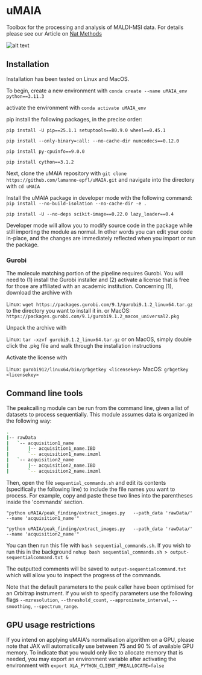 # uMAIA
Toolbox for the processing and analysis of MALDI-MSI data. For details please see our Article on [Nat Methods](https://www.nature.com/articles/s41592-025-02771-7)

![alt text](figs/uMaiaLogo.png)


## Installation

Installation has been tested on Linux and MacOS.

To begin, create a new environment with 
`conda create --name uMAIA_env python==3.11.3`

activate the environment with
`conda activate uMAIA_env`

pip install the following packages, in the precise order:

`pip install -U pip==25.1.1 setuptools==80.9.0 wheel==0.45.1`

`pip install --only-binary=:all: --no-cache-dir numcodecs==0.12.0`

`pip install py-cpuinfo==9.0.0`

`pip install cython==3.1.2`

Next, clone the uMAIA repository with 
`git clone https://github.com/lamanno-epfl/uMAIA.git`
and navigate into the directory with
`cd uMAIA`

Install the uMAIA package in developer mode with the following command:
`pip install --no-build-isolation --no-cache-dir -e .`

`pip install -U --no-deps scikit-image==0.22.0 lazy_loader==0.4`

Developer mode will allow you to modify source code in the package while still importing the module as normal. In other words you can edit your code in-place, and the changes are immediately reflected when you import or run the package.

### Gurobi
The molecule matching portion of the pipeline requires Gurobi. You will need to (1) install the Gurobi installer and (2) activate a license that is free for those are affiliated with an academic institution. Concerning (1), download the archive with 

Linux:
`wget https://packages.gurobi.com/9.1/gurobi9.1.2_linux64.tar.gz` to the directory you want to install it in.
or MacOS:
`https://packages.gurobi.com/9.1/gurobi9.1.2_macos_universal2.pkg`

Unpack the archive with

Linux:
`tar -xzvf gurobi9.1.2_linux64.tar.gz`
or on MacOS, simply double click the .pkg file and walk through the installation instructions

Activate the license with

Linux:
`gurobi912/linux64/bin/grbgetkey <licensekey>`
MacOS:
`grbgetkey <licensekey>`


## Command line tools

The peakcalling module can be run from the command line, given a list of datasets to process sequentially. This module assumes data is organized in the following way:

```bash
.
|-- rawData
|   `-- acquisition1_name
|       |-- acquisition1_name.IBD
|       `-- acquisition1_name.imzml
|   `-- acquisition2_name
|       |-- acquisition2_name.IBD
|       `-- acquisition2_name.imzml

```

Then, open the file `sequential_commands.sh` and edit its contents (specifically the following line) to include the file names you want to process. For example, copy and paste these two lines into the parentheses inside the 'commands' section.

```"python uMAIA/peak_finding/extract_images.py   --path_data 'rawData/'   --name 'acquisition1_name'"```

```"python uMAIA/peak_finding/extract_images.py   --path_data 'rawData/'   --name 'acquisition2_name'"```

You can then run this file with `bash sequential_commands.sh`.
If you wish to run this in the background `nohup bash sequential_commands.sh > output-sequentialcommand.txt &`

The outputted comments will be saved to `output-sequentialcommand.txt` which will allow you to inspect the progress of the commands.

Note that the default parameters to the peak caller have been optimised for an Orbitrap instrument. If you wish to specify parameters use the following flags `--mzresolution`, `--threshold_count`, `--approximate_interval`, `--smoothing`, `--spectrum_range`.

## GPU usage restrictions
If you intend on applying uMAIA's normalisation algorithm on a GPU, please note that JAX will automatically use between 75 and 90 % of available GPU memory. To indicate that you would only like to allocate memory that is needed, you may export an environment variable after activating the environment with `export XLA_PYTHON_CLIENT_PREALLOCATE=false`


